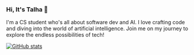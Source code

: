 ### Hi, It's Talha 👋 

I'm a CS student who's all about software dev and AI. I love crafting code and diving into the world of artificial intelligence. Join me on my journey to explore the endless possibilities of tech!

[![GitHub stats](https://github-readme-stats.vercel.app/api?username=SSTalha)](https://github.com/anuraghazra/github-readme-stats)
